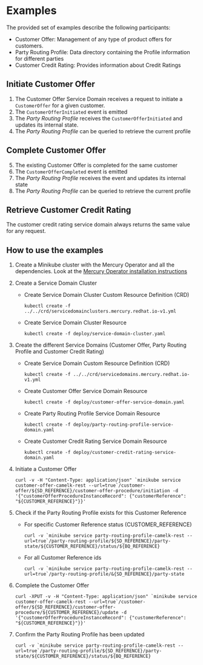 # Examples

The provided set of examples describe the following participants:

* Customer Offer: Management of any type of product offers for customers.
* Party Routing Profile: Data directory containing the Profile information for different parties
* Customer Credit Rating: Provides information about Credit Ratings

## Initiate Customer Offer

1. The Customer Offer Service Domain receives a request to initiate a `CustomerOffer` for a given
customer.
2. The `CustomerOfferInitiated` event is emitted
3. The _Party Routing Profile_ receives the `CustomerOfferInitiated` and updates its internal state.
4. The _Party Routing Profile_ can be queried to retrieve the current profile

## Complete Customer Offer

5. The existing Customer Offer is completed for the same customer
6. The `CustomerOfferCompleted` event is emitted
7. The _Party Routing Profile_ receives the event and updates its internal state
8. The _Party Routing Profile_ can be queried to retrieve the current profile

## Retrieve Customer Credit Rating

The customer credit rating service domain always returns the same value for any request.

## How to use the examples

1. Create a Minikube cluster with the Mercury Operator and all the dependencies. 
Look at the [Mercury Operator installation instructions](../../mercury-operator/README.md)
2. Create a Service Domain Cluster

    * Create Service Domain Cluster Custom Resource Definition (CRD)

      `kubectl create -f ../../crd/servicedomainclusters.mercury.redhat.io-v1.yml`

    * Create Service Domain Cluster Resource
   
      `kubectl create -f deploy/service-domain-cluster.yaml`

3. Create the different Service Domains (Customer Offer, Party Routing Profile and Customer
Credit Rating)

   * Create Service Domain Custom Resource Definition (CRD)
   
     `kubectl create -f ../../crd/servicedomains.mercury.redhat.io-v1.yml`

   * Create Customer Offer Service Domain Resource
   
     `kubectl create -f deploy/customer-offer-service-domain.yaml`
   
   * Create Party Routing Profile Service Domain Resource
   
     `kubectl create -f deploy/party-routing-profile-service-domain.yaml`
   
   * Create Customer Credit Rating Service Domain Resource
   
     `kubectl create -f deploy/customer-credit-rating-service-domain.yaml`


4. Initiate a Customer Offer
   
    ``curl -v -H "Content-Type: application/json" `minikube service customer-offer-camelk-rest --url=true`/customer-offer/${SD_REFERENCE}/customer-offer-procedure/initiation -d '{"customerOfferProcedureInstanceRecord": {"customerReference": "${CUSTOMER_REFERENCE}"}}'``

5. Check if the Party Routing Profile exists for this Customer Reference

    * For specific Customer Reference status (CUSTOMER_REFERENCE)
   
      ``curl -v `minikube service party-routing-profile-camelk-rest --url=true`/party-routing-profile/${SD_REFERENCE}/party-state/${CUSTOMER_REFERENCE}/status/${BQ_REFERENCE}``
   
    * For all Customer Reference ids
   
      ``curl -v `minikube service party-routing-profile-camelk-rest --url=true`/party-routing-profile/&{SD_REFERENCE}/party-state``    
    
6. Complete the Customer Offer

   ``curl -XPUT -v -H "Content-Type: application/json" `minikube service customer-offer-camelk-rest --url=true`/customer-offer/${SD_REFERENCE}/customer-offer-procedure/${CUSTOMER_REFERENCE}/update -d '{"customerOfferProcedureInstanceRecord": {"customerReference": "${CUSTOMER_REFERENCE}"}}'``

7. Confirm the Party Routing Profile has been updated

   ``curl -v `minikube service party-routing-profile-camelk-rest --url=true`/party-routing-profile/${SD_REFERENCE}/party-state/${CUSTOMER_REFERENCE}/status/${BQ_REFERENCE}``
